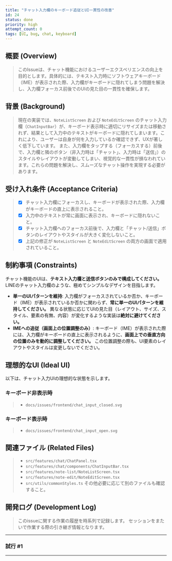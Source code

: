 ```yaml
---
title: "チャット入力欄のキーボード追従とUI一貫性の改善"
id: 24
status: done
priority: high
attempt_count: 0
tags: [UI, bug, chat, keyboard]
---
```


## 概要 (Overview)

> このIssueは、チャット機能におけるユーザーエクスペリエンスの向上を目的とします。具体的には、テキスト入力時にソフトウェアキーボード（IME）が表示された際、入力欄がキーボードに隠れてしまう問題を解決し、入力欄フォーカス前後でのUIの見た目の一貫性を確保します。

## 背景 (Background)

> 現在の実装では、`NoteListScreen` および `NoteEditScreen` のチャット入力欄（`ChatInputBar`）が、キーボード表示時に適切にリサイズまたは移動されず、結果として入力中のテキストがキーボードに隠れてしまいます。これにより、ユーザーは自身が何を入力しているか確認できず、UXが著しく低下しています。
> また、入力欄をタップする（フォーカスする）前後で、入力欄と隣のボタン（非入力時は「チャット」、入力時は「送信」）のスタイルやレイアウトが変動してしまい、視覚的な一貫性が損なわれています。これらの問題を解決し、スムーズなチャット操作を実現する必要があります。

## 受け入れ条件 (Acceptance Criteria)

> - [x] チャット入力欄にフォーカスし、キーボードが表示された際、入力欄がキーボードの直上に表示されること。
> - [x] 入力中のテキストが常に画面に表示され、キーボードに隠れないこと。
> - [x] チャット入力欄へのフォーカス前後で、入力欄と「チャット/送信」ボタンのレイアウトやスタイルが大きく変化しないこと。
> - [x] 上記の修正が `NoteListScreen` と `NoteEditScreen` の両方の画面で適用されていること。

## 制約事項 (Constraints)

チャット機能のUIは、**テキスト入力欄と送信ボタンのみで構成してください。** LINEのチャット入力欄のような、極めてシンプルなデザインを目指します。

*   **単一のUIパターンを維持**: 入力欄がフォーカスされているか否か、キーボード（IME）が表示されているか否かに関わらず、**常に単一のUIパターンを維持してください。** 異なる状態に応じてUIの見た目（レイアウト、サイズ、スタイル、要素の有無、内容）が変化するような実装は**絶対に避けてください。**
*   **IMEへの追従（画面上の位置調整のみ）**: キーボード（IME）が表示された際には、入力欄がキーボードの直上に表示されるように、**画面上での垂直方向の位置のみを動的に調整してください。** この位置調整の際も、UI要素のレイアウトやスタイルは変更しないでください。

## 理想的なUI (Ideal UI)

以下は、チャット入力UIの理想的な状態を示します。

### キーボード非表示時

> - `docs/issues/frontend/chat_input_closed.svg`

### キーボード表示時

> - `docs/issues/frontend/chat_input_open.svg`

## 関連ファイル (Related Files) 

> - `src/features/chat/ChatPanel.tsx`
> - `src/features/chat/components/ChatInputBar.tsx`
> - `src/features/note-list/NoteListScreen.tsx`
> - `src/features/note-edit/NoteEditScreen.tsx`
> - `src/utils/commonStyles.ts`
その他必要に応じて別のファイルも確認すること。


## 開発ログ (Development Log)

> このissueに関する作業の履歴を時系列で記録します。
> セッションをまたいで作業する際の引き継ぎ情報となります。

---
### 試行 #1


---
